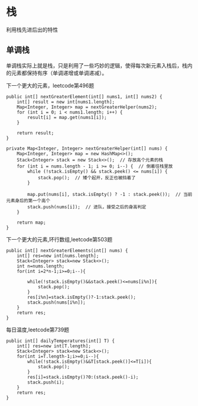 # 栈
利用栈先进后出的特性

## 单调栈
单调栈实际上就是栈，只是利用了一些巧妙的逻辑，使得每次新元素入栈后，栈内的元素都保持有序（单调递增或单调递减）。

下一个更大的元素，leetcode第496题

    public int[] nextGreaterElement(int[] nums1, int[] nums2) {  
        int[] result = new int[nums1.length];
        Map<Integer, Integer> map = nextGreaterHelper(nums2);      
        for (int i = 0; i < nums1.length; i++) {
            result[i] = map.get(nums1[i]);
        }

        return result;
    }

    private Map<Integer, Integer> nextGreaterHelper(int[] nums) {
        Map<Integer, Integer> map = new HashMap<>();
        Stack<Integer> stack = new Stack<>();  // 存放高个元素的栈
        for (int i = nums.length - 1; i >= 0; i--) {  // 倒着往栈里放
            while (!stack.isEmpty() && stack.peek() <= nums[i]) {
                stack.pop();  // 矮个起开，反正也被挡着了
            }

            map.put(nums[i], stack.isEmpty() ? -1 : stack.peek());  // 当前元素身后的第一个高个
            stack.push(nums[i]);  // 进队，接受之后的身高判定
        }

        return map;
    }
    
    
下一个更大的元素,环行数组,leetcode第503题

    public int[] nextGreaterElements(int[] nums) {
        int[] res=new int[nums.length];
        Stack<Integer> stack=new Stack<>();
        int n=nums.length;
        for(int i=2*n-1;i>=0;i--){

            while(!stack.isEmpty()&&stack.peek()<=nums[i%n]){
                stack.pop();
            }
            res[i%n]=stack.isEmpty()?-1:stack.peek();
            stack.push(nums[i%n]);
        }
        return res;
    }
    
每日温度,leetcode第739题

    public int[] dailyTemperatures(int[] T) {
        int[] res=new int[T.length];
        Stack<Integer> stack=new Stack<>();
        for(int i=T.length-1;i>=0;i--){
            while(!stack.isEmpty()&&T[stack.peek()]<=T[i]){
                stack.pop();
            }
            res[i]=stack.isEmpty()?0:(stack.peek()-i);
            stack.push(i);
        }
        return res;
    }